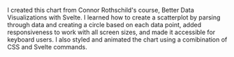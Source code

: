 I created this chart from Connor Rothschild's course, Better Data Visualizations with Svelte. I learned how to create a scatterplot by parsing through data and creating a circle based on each data point, added responsiveness to work with all screen sizes, and made it accessible for keyboard users. I also styled and animated the chart using a comibination of CSS and Svelte commands.
